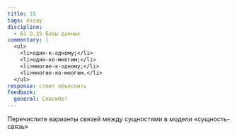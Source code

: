 ```yaml
---
title: 15
tags: essay
discipline:
  - Б1.О.25 Базы данных
commentary: |
  <ul>
    <li>один-к-одному;</li>
    <li>один-ко-многим;</li>
    <li>многие-к-одному;</li>
    <li>многие-ко-многим.</li>
  </ul>
response: стоит объяснить
feedback:
  general: Cпасибо!
---
```


Перечислите варианты связей между сущностями в модели «сущность-связь»